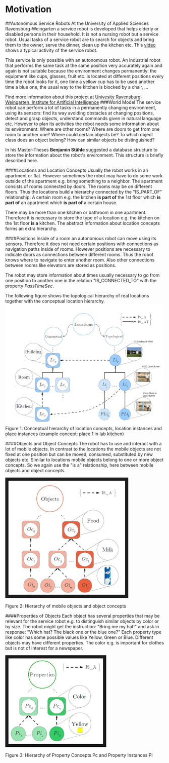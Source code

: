 # Motivation
##Autonomous Service Robots
At the University of Applied Sciences Ravensburg-Weingarten a service robot is developed that helps elderly or disabled persons in their household. It is not a nursing robot but a service robot. Usual tasks of a service robot are to search for objects and bring them to the owner, serve the dinner, clean up the kitchen etc. This [video](http://iki.hs-weingarten.de/videos/IKI-PR-Video.mp4#t=03:41) shows a typical activity of the service robot.

This service is only possible with an autonomous robot. An industrial robot that performs the same task at the same position very accurately again and again is not suitable because the environment changes permanently: the equipment like cups, glasses, fruit etc. is located at different positions every time the robot looks for it, one time a yellow cup has to be used another time a blue one, the usual way to the kitchen is blocked by a chair, ...

Find more information about this project at [Univesity Ravensburg-Weingarten, Institute for Artificial Intelligence](http://iki.hs-weingarten.de/?lang=eng&page=aktuelles)
###World Model
The service robot can perform a lot of tasks in a permanently changing environment, using its sensors: find its way avoiding obstacles at changing positions, detect and grasp objects, understand commands given in natural language etc. However to plan its activities the robot needs some information about its environment: Where are other rooms? Where are doors to get from one room to another one? Where could certain objects be? To which object class does an object belong? How can similar objects be distinguished?

In his Master-Theses **Benjamin Stähle** suggested a database structure to store the information about the robot's environment. This structure is briefly described here.

####Locations and Location Concepts
Usually the robot works in an apartment or flat. However sometimes the robot may have to do some work outside of the apartment e.g. bring something to a neighbor. The apartment consists of rooms connected by doors. The rooms may be on different floors. Thus the locations build a hierarchy connected by the "IS_PART_OF" relationship: A certain room e.g. the kitchen **is part of** the 1st floor which **is part of** an apartment which **is part of** a certain house.

There may be more than one kitchen or bathroom in one apartment. Therefore it is necessary to store the type of a location e.g. the kitchen on the 1st floor **is a** kitchen. The abstract information about location concepts forms an extra hierarchy.

####Positions
Inside of a room an autonomous robot can move using its sensors. Therefore it does not need certain positions with connections as navigation paths inside of rooms. However positions are necessary to indicate doors as connections between different rooms. Thus the robot knows where to navigate to enter another room. Also other connections between rooms like elevators are stored as positions.

The robot may store information about times usually necessary to go from one position to another one in the relation "IS_CONNECTED_TO" with the property *PassTimeSec*.

The following figure shows the topological hierarchy of real locations together with the conceptual location hierarchy.
![Figure Locations](LocationHierarchy.JPG)
Figure 1: Conceptual hierarchy of location concepts, location instances and place instances (example concept: place 1 in lab kitchen)

####Objects and Object Concepts
The robot has to use and interact with a lot of mobile objects. In contrast to the locations the mobile objects are not fixed at one position but can be moved, consumed, substituted by new objects etc. Similar to locations mobile objects belong to one or more object concepts. So we again use the "is a" relationship, here between mobile objects and object concepts.

<img src="ObjectHierarchy.JPG"
alt="Property Hierarchy" width="370" height="360" border="10" />

Figure 2: Hierarchy of mobile objects and object concepts

####Properties of Objects
Each object has several properties that may be relevant for the service robot e.g. to distinguish similar objects by color or by size. The robot might get the instruction: "Bring me my hat!" and ask in response: "Which hat? The black one or the blue one?" Each property type like color has some possible values like Yellow, Green or Blue. Different objects may have different properties. The color e.g. is important for clothes but is not of interest for a newspaper.

<img src="PropertyHierarchy.JPG"
alt="Property Hierarchy" width="300" height="270" border="10" />

Figure 3: Hierarchy of Property Concepts Pc and Property Instances Pi

